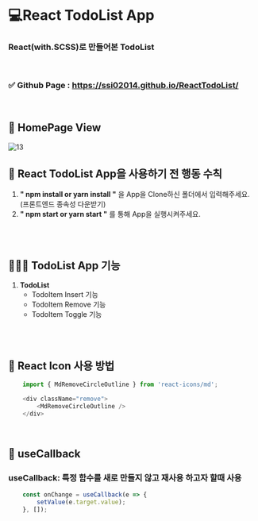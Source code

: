 # 💻React TodoList App
### React(with.SCSS)로 만들어본 TodoList

<br />

### ✅ Github Page : https://ssi02014.github.io/ReactTodoList/

<br />

## 🎥 HomePage View
![13](https://user-images.githubusercontent.com/64779472/97331859-2f840980-18bd-11eb-9ef4-5d41916242ba.PNG)

## 🔖 React TodoList App을 사용하기 전 행동 수칙
1. **" npm install or yarn install "** 을 App을 Clone하신 폴더에서 입력해주세요. (프론트엔드 종속성 다운받기)
2. **" npm start or yarn start "** 를 통해 App을 실행시켜주세요.

<br />
<br />

## 👨🏻‍💻 TodoList App 기능
1. **TodoList**
    - TodoItem Insert 기능
    - TodoItem Remove 기능
    - TodoItem Toggle 기능

<br />
<br />

## 🏃 React Icon 사용 방법
```javascript
    import { MdRemoveCircleOutline } from 'react-icons/md';

    <div className="remove">
        <MdRemoveCircleOutline />
    </div>
```

<br />

## 🏃 useCallback
### useCallback: 특정 함수를 새로 만들지 않고 재사용 하고자 할때 사용
```javascript
    const onChange = useCallback(e => {
        setValue(e.target.value);
    }, []);
```

<br />
<br />